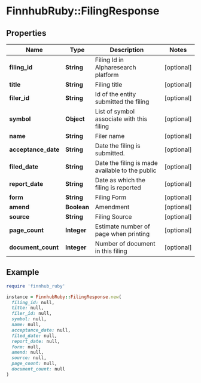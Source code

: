 # FinnhubRuby::FilingResponse

## Properties

| Name | Type | Description | Notes |
| ---- | ---- | ----------- | ----- |
| **filing_id** | **String** | Filing Id in Alpharesearch platform | [optional] |
| **title** | **String** | Filing title | [optional] |
| **filer_id** | **String** | Id of the entity submitted the filing | [optional] |
| **symbol** | **Object** | List of symbol associate with this filing | [optional] |
| **name** | **String** | Filer name | [optional] |
| **acceptance_date** | **String** | Date the filing is submitted. | [optional] |
| **filed_date** | **String** | Date the filing is made available to the public | [optional] |
| **report_date** | **String** | Date as which the filing is reported | [optional] |
| **form** | **String** | Filing Form | [optional] |
| **amend** | **Boolean** | Amendment | [optional] |
| **source** | **String** | Filing Source | [optional] |
| **page_count** | **Integer** | Estimate number of page when printing | [optional] |
| **document_count** | **Integer** | Number of document in this filing | [optional] |

## Example

```ruby
require 'finnhub_ruby'

instance = FinnhubRuby::FilingResponse.new(
  filing_id: null,
  title: null,
  filer_id: null,
  symbol: null,
  name: null,
  acceptance_date: null,
  filed_date: null,
  report_date: null,
  form: null,
  amend: null,
  source: null,
  page_count: null,
  document_count: null
)
```

